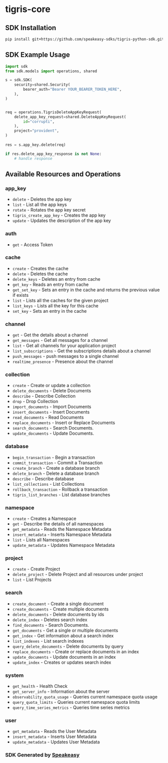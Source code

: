 # tigris-core

<!-- Start SDK Installation -->
## SDK Installation

```bash
pip install git+https://github.com/speakeasy-sdks/tigris-python-sdk.git
```
<!-- End SDK Installation -->

## SDK Example Usage
<!-- Start SDK Example Usage -->
```python
import sdk
from sdk.models import operations, shared

s = sdk.SDK(
    security=shared.Security(
        bearer_auth="Bearer YOUR_BEARER_TOKEN_HERE",
    ),
)


req = operations.TigrisDeleteAppKeyRequest(
    delete_app_key_request=shared.DeleteAppKeyRequest(
        id="corrupti",
    ),
    project="provident",
)
    
res = s.app_key.delete(req)

if res.delete_app_key_response is not None:
    # handle response
```
<!-- End SDK Example Usage -->

<!-- Start SDK Available Operations -->
## Available Resources and Operations


### app_key

* `delete` - Deletes the app key
* `list` - List all the app keys
* `rotate` - Rotates the app key secret
* `tigris_create_app_key` - Creates the app key
* `update` - Updates the description of the app key

### auth

* `get` - Access Token

### cache

* `create` - Creates the cache
* `delete` - Deletes the cache
* `delete_keys` - Deletes an entry from cache
* `get_key` - Reads an entry from cache
* `get_set_key` - Sets an entry in the cache and returns the previous value if exists
* `list` - Lists all the caches for the given project
* `list_keys` - Lists all the key for this cache
* `set_key` - Sets an entry in the cache

### channel

* `get` - Get the details about a channel
* `get_messages` - Get all messages for a channel
* `list` - Get all channels for your application project
* `list_subscriptions` - Get the subscriptions details about a channel
* `push_messages` - push messages to a single channel
* `realtime_presence` - Presence about the channel

### collection

* `create` - Create or update a collection
* `delete_documents` - Delete Documents
* `describe` - Describe Collection
* `drop` - Drop Collection
* `import_documents` - Import Documents
* `insert_documents` - Insert Documents
* `read_documents` - Read Documents
* `replace_documents` - Insert or Replace Documents
* `search_documents` - Search Documents.
* `update_documents` - Update Documents.

### database

* `begin_transaction` - Begin a transaction
* `commit_transaction` - Commit a Transaction
* `create_branch` - Create a database branch
* `delete_branch` - Delete a database branch
* `describe` - Describe database
* `list_collections` - List Collections
* `rollback_transaction` - Rollback a transaction
* `tigris_list_branches` - List database branches

### namespace

* `create` - Creates a Namespace
* `get` - Describe the details of all namespaces
* `get_metadata` - Reads the Namespace Metadata
* `insert_metadata` - Inserts Namespace Metadata
* `list` - Lists all Namespaces
* `update_metadata` - Updates Namespace Metadata

### project

* `create` - Create Project
* `delete_project` - Delete Project and all resources under project
* `list` - List Projects

### search

* `create_document` - Create a single document
* `create_documents` - Create multiple documents
* `delete_documents` - Delete documents by ids
* `delete_index` - Deletes search index
* `find_documents` - Search Documents.
* `get_documents` - Get a single or multiple documents
* `get_index` - Get information about a search index
* `list_indexes` - List search indexes
* `query_delete_documents` - Delete documents by query
* `replace_documents` - Create or replace documents in an index
* `update_documents` - Update documents in an index
* `update_index` - Creates or updates search index

### system

* `get_health` - Health Check
* `get_server_info` - Information about the server
* `observability_quota_usage` - Queries current namespace quota usage
* `query_quota_limits` - Queries current namespace quota limits
* `query_time_series_metrics` - Queries time series metrics

### user

* `get_metadata` - Reads the User Metadata
* `insert_metadata` - Inserts User Metadata
* `update_metadata` - Updates User Metadata
<!-- End SDK Available Operations -->

### SDK Generated by [Speakeasy](https://docs.speakeasyapi.dev/docs/using-speakeasy/client-sdks)
